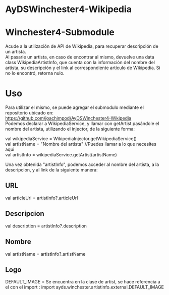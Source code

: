 # AyDSWinchester4-Wikipedia

# Winchester4-Submodule
Acude a la utilización de API de Wikipedia, para recuperar descripción de un artista.<br>
 Al pasarle un artista, en caso de encontrar al mismo, devuelve una data class WikipediaArtistInfo, que cuenta con la información del nombre del artista, su descripción y el link al correspondiente artículo de Wikipedia. Si no lo encontró, retorna nulo.<br>
 
# Uso

 Para utilizar el mismo, se puede agregar el submodulo mediante el repositorio ubicado en:<br>
https://github.com/joachimpod/AyDSWinchester4-Wikipedia<br>
Podemos declarar a WikipediaService, y llamar con getArtist pasándole el nombre del artista, utilizando el injector, de la siguiente forma:<br>
   
val wikipediaService = WikipediaInjector.getWikipediaService()<br>
val artistName = "Nombre del artista" //Puedes llamar a lo que necesites aqui<br>
val artistInfo = wikipediaService.getArtist(artistName)<br>

 Una vez obtenida "artistInfo", podemos acceder al nombre del artista, a la descripcion, y al link de la siguiente manera: <br>
 
 ## URL <br>
 val articleUrl = artistInfo?.articleUrl <br>
 ## Descripcion <br>
 val description = artistInfo?.description
 ## Nombre <br>
 val artistName = artistInfo?.artistName <br>
 ## Logo <br>
 DEFAULT_IMAGE = Se encuentra en la clase de artist, se hace referencia a el con el import :
 import ayds.winchester.artistinfo.external.DEFAULT_IMAGE
